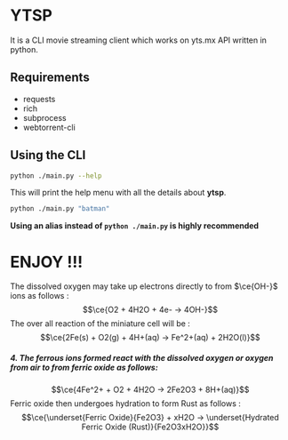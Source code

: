 # YTSP
It is a CLI movie streaming client which works on yts.mx API written in python.

## Requirements
- requests
- rich
- subprocess
- webtorrent-cli 

## Using the CLI 
```bash
python ./main.py --help
```
This will print the help menu with all the details about **ytsp**.

```bash
python ./main.py "batman"
```
**Using an alias instead of `python ./main.py` is highly recommended**
# ENJOY !!!

The dissolved oxygen may take up electrons directly to from $\ce{OH-}$ ions as follows :
$$\ce{O2 + 4H2O + 4e- -> 4OH-}$$
The over all reaction of the miniature cell will be :
$$\ce{2Fe(s) + O2(g) + 4H+(aq) -> Fe^2+(aq) + 2H2O(l)}$$


##### **4.** The ferrous ions formed react with the dissolved oxygen or oxygen from air to from ferric oxide as follows:
$$\ce{4Fe^2+ + O2 + 4H2O -> 2Fe2O3 + 8H+(aq)}$$
Ferric oxide then undergoes hydration to form Rust as follows :
$$\ce{\underset{Ferric Oxide}{Fe2O3} + xH2O -> \underset{Hydrated Ferric Oxide (Rust)}{Fe2O3xH2O}}$$

